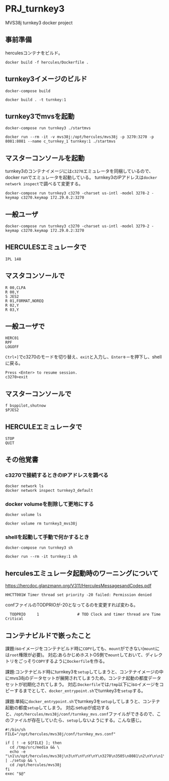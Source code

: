 # PRJ_turnkey3

MVS38j turnkey3 docker project

## 事前準備
herculesコンテナをビルド。
```
docker build -f hercules/Dockerfile .
```

## turnkey3イメージのビルド
```
docker-compose build
```
```
docker build . -t turnkey:1
```

## turnkey3でmvsを起動
```
docker-compose run turnkey3 ./startmvs
```
```
docker run --rm -it -v mvs38j:/opt/hercules/mvs38j -p 3270:3270 -p 8081:8081 --name c_turnkey_1 turnkey:1 ./startmvs
```

## マスターコンソールを起動
turnkey3のコンテナイメージには``c3270``エミュレータを同梱しているので、docker runでエミュレータを起動している。
turnkey3のIPアドレスは``docker network inspect``で調べるて変更する。
```
docker-compose run turnkey3 c3270 -charset us-intl -model 3278-2 -keymap c3270.keymap 172.29.0.2:3270
```

## 一般ユーザ
```
docker-compose run turnkey3 c3270 -charset us-intl -model 3279-2 -keymap c3270.keymap 172.29.0.2:3270
```

## HERCULESエミュレータで
```
IPL 148
```

## マスタコンソールで
```
R 00,CLPA
R 00,Y
S JES2
R 01,FORMAT,NOREQ
R 02,Y
R 03,Y
```

## 一般ユーザで
```
HERC01
RPF
LOGOFF
```
``Ctrl+]``でc3270のモードを切り替え、``exit``と入力し、``Enterキー``を押下し、shellに戻る。
```
Press <Enter> to resume session.
c3270>exit
```


## マスターコンソールで
```
f bsppilot,shutnow
$PJES2
```
## HERCULEエミュレータで
```
STOP
QUIT
```

## その他覚書
### c3270で接続するときのIPアドレスを調べる 
```
docker network ls
docker network inspect turnkey3_default
```

### docker volumeを削除して更地にする
```
docker volume ls
```
```
docker volume rm turnkey3_mvs38j
```

### shellを起動して手動で何かするとき
```
docker-compose run turnkey3 sh
```
```
docker run --rm -it turnkey:1 sh
```

## herculesエミュレータ起動時のワーニングについて
https://hercdoc.glanzmann.org/V311/HerculesMessagesandCodes.pdf
```
HHCTT001W Timer thread set priority -20 failed: Permission denied
```
confファイルのTODPRIOが-20となってるのを変更すれば変わる。
```
  TODPRIO     1                 # TOD Clock and timer thread are Time Critical
```

## コンテナビルドで嵌ったこと
課題:isoイメージをコンテナビルド時に``COPY``しても、``mount``ができない(``mount``には``root``権限が必要)。
対応:あらかじめホストOS側で``mount``しておいて、ディレクトリをごっそり``COPY``するように``Dockerfile``を作る。

課題:コンテナビルド時にturnkey3を``setup``してしまうと、コンテナイメージの中にmvs38jのデータセットが展開されてしまうため。コンテナ起動の都度データセットが初期化されてしまう。
対応:``Dockerfile``では``/tmp``以下にisoイメージをコピーするまでとして、``docker_entrypoint.sh``でturnkey3を``setup``する。

課題:単純に``docker_entrypoint.sh``でturnkey3を``setup``してしまうと、コンテナ起動の都度``setup``してしまう。
対応:setupが成功すると、``/opt/hercules/mvs38j/conf/turnkey_mvs.conf``ファイルができるので、このファイルが存在していたら、``setup``しないようにする。こんな感じ。
```
#!/bin/sh
FILE="/opt/hercules/mvs38j/conf/turnkey_mvs.conf"

if [ ! -e ${FILE} ]; then
  cd /tmp/src/media && \
  echo -e "\n1\n/opt/hercules/mvs38j\n3\nY\nY\nY\nY\n3270\n3505\n8081\n2\nY\n\n1\n1\n32\nY\n\nSECRET\n\n\n" | ./setup && \
  cd /opt/hercules/mvs38j
fi
exec "$@"
```
